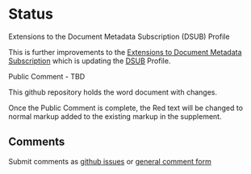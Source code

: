 # Status

Extensions to the Document Metadata Subscription (DSUB)  Profile

This is further improvements to the [Extensions to Document Metadata Subscription](https://www.ihe.net/uploadedFiles/Documents/ITI/IHE_ITI_Suppl_DSUB_Extensions.pdf) which is updating the [DSUB](https://profiles.ihe.net/ITI/TF/Volume1/ch-26.html) Profile.

Public Comment - TBD

This github repository holds the word document with changes.

Once the Public Comment is complete, the Red text will be changed to normal markup added to the existing markup in the supplement.

## Comments

Submit comments as [github issues](https://github.com/IHE/ITI.DSUB_extensions/issues/new/choose) or [general comment form](https://www.ihe.net/ITI_Public_Comments/)

